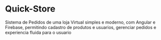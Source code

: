 # Quick-Store
Sistema de Pedidos de uma loja Virtual simples e moderno, com Angular e Firebase, permitindo cadastro de produtos e usuarios, gerenciar pedidos e experiencia fluida para o usuario
